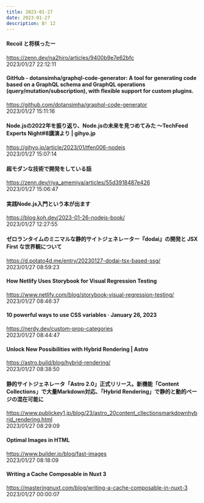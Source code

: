 ```yaml
---
title: 2023-01-27
date: 2023-01-27
description: B! 12
---
```


#### Recoil と将棋ったー
https://zenn.dev/na2hiro/articles/9400b9e7e62bfc<br>
2023/01/27 22:12:11<br>


#### GitHub - dotansimha/graphql-code-generator: A tool for generating code based on a GraphQL schema and GraphQL operations (query/mutation/subscription), with flexible support for custom plugins.
https://github.com/dotansimha/graphql-code-generator<br>
2023/01/27 15:11:16<br>


#### Node.jsの2022年を振り返り、Node.jsの未来を見つめてみた ～TechFeed Experts Night#8講演より | gihyo.jp
https://gihyo.jp/article/2023/01/tfen006-nodejs<br>
2023/01/27 15:07:14<br>


#### 超モダンな技術で開発をしている話
https://zenn.dev/riya_amemiya/articles/55d3918487e426<br>
2023/01/27 15:06:47<br>


#### 実践Node.js入門という本が出ます
https://blog.koh.dev/2023-01-26-nodejs-book/<br>
2023/01/27 12:27:55<br>


#### ゼロランタイムのミニマルな静的サイトジェネレーター『dodai』の開発と JSX First な世界観について
https://d.potato4d.me/entry/20230127-dodai-tsx-based-ssg/<br>
2023/01/27 08:59:23<br>


#### How Netlify Uses Storybook for Visual Regression Testing
https://www.netlify.com/blog/storybook-visual-regression-testing/<br>
2023/01/27 08:46:37<br>


#### 10 powerful ways to use CSS variables · January 26, 2023
https://nerdy.dev/custom-prop-categories<br>
2023/01/27 08:44:47<br>


#### Unlock New Possibilities with Hybrid Rendering | Astro
https://astro.build/blog/hybrid-rendering/<br>
2023/01/27 08:38:50<br>


#### 静的サイトジェネレータ「Astro 2.0」正式リリース。新機能「Content Collections」で大量Markdown対応、「Hybrid Rendering」で静的と動的ページの混在可能に
https://www.publickey1.jp/blog/23/astro_20content_cllectionsmarkdownhybrid_rendering.html<br>
2023/01/27 08:29:09<br>


#### Optimal Images in HTML
https://www.builder.io/blog/fast-images<br>
2023/01/27 08:18:09<br>


#### Writing a Cache Composable in Nuxt 3
https://masteringnuxt.com/blog/writing-a-cache-composable-in-nuxt-3<br>
2023/01/27 00:00:07<br>


